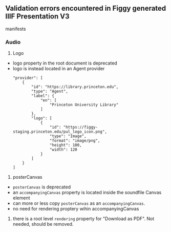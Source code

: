 ## Validation errors encountered in Figgy generated IIIF Presentation V3
manifests


### Audio
1. Logo
  - logo property in the root document is deprecated
  - logo is instead located in an Agent provider
    ```
    "provider": [
        {
            "id": "https://library.princeton.edu",
            "type": "Agent",
            "label": {
                "en": [
                    "Princeton University Library"
                ]
            },
            "logo": [
                {
                    "id": "https://figgy-staging.princeton.edu/pul_logo_icon.png",
                    "type": "Image",
                    "format": "image/png",
                    "height": 100,
                    "width": 120
                }
            ]
        }
    ]
    ```
1. posterCanvas
  - `posterCanvas` is deprecated
  - an `accompanyingCanvas` property is located inside the soundfile Canvas
  element
  - can more or less copy `posterCanvas` as an `accompanyingCanvas`.
  - no need for rendering proptery wihin accompanyingCanvas
1. there is a root level `rendering` property for "Download as PDF". Not needed,
   should be removed.
